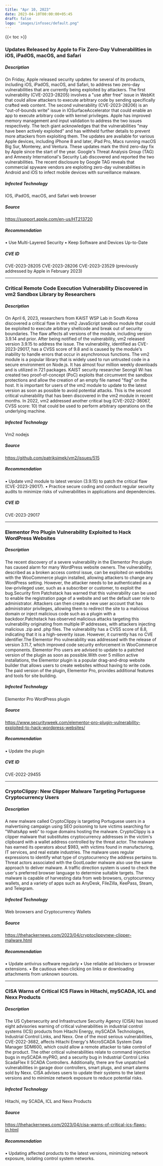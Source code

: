 ```yaml
---
title: "Apr 10, 2023"
date: 2023-04-10T00:00:00+05:45
draft: false
logo: "images/infosec/default.png"
---
```


{{< toc >}}

### Updates Released by Apple to Fix Zero-Day Vulnerabilities in iOS, iPadOS, macOS, and Safari

##### Description
On Friday, Apple released security updates for several of its products, including iOS, iPadOS, macOS, and Safari, to address two zero-day vulnerabilities that are currently being exploited by attackers. The first vulnerability (CVE-2023-28205) involves a "use after free" issue in WebKit that could allow attackers to execute arbitrary code by sending specifically crafted web content. The second vulnerability (CVE-2023-28206) is an "out-of-bounds write" issue in IOSurfaceAccelerator that could enable an app to execute arbitrary code with kernel privileges. Apple has improved memory management and input validation to address the two issues respectively. The tech giant acknowledges that the vulnerabilities "may have been actively exploited" and has withheld further details to prevent more attackers from exploiting them. The updates are available for various Apple devices, including iPhone 8 and later, iPad Pro, Macs running macOS Big Sur, Monterey, and Ventura. These updates mark the third zero-day fix by Apple since the start of the year. Google's Threat Analysis Group (TAG) and Amnesty International's Security Lab discovered and reported the two vulnerabilities. The recent disclosure by Google TAG reveals that commercial spyware vendors are exploiting zero-day vulnerabilities in Android and iOS to infect mobile devices with surveillance malware.

##### Infected Technology
IOS, iPadOS, macOS, and Safari web browser

##### Source
https://support.apple.com/en-us/HT213720 

##### Recommendation
•	Use Multi-Layered Security
•	Keep Software and Devices Up-to-Date

##### CVE ID
CVE-2023-28205
CVE-2023-28206
CVE-2023-23529 (previously addressed by Apple in February 2023)

----------------

### Critical Remote Code Execution Vulnerability Discovered in vm2 Sandbox Library by Researchers

##### Description
On April 6, 2023, researchers from KAIST WSP Lab in South Korea discovered a critical flaw in the vm2 JavaScript sandbox module that could be exploited to execute arbitrary shellcode and break out of security boundaries. The flaw affects all versions of the module, including version 3.9.14 and prior. After being notified of the vulnerability, vm2 released version 3.9.15 to address the issue. The vulnerability, identified as CVE-2023-29017, has a CVSS score of 9.8 and is caused by the module's inability to handle errors that occur in asynchronous functions. The vm2 module is a popular library that is widely used to run untrusted code in a secure environment on Node.js. It has almost four million weekly downloads and is utilized in 721 packages. KAIST security researcher Seongil Wi has created two proof-of-concept (PoC) exploits that circumvent the sandbox protections and allow the creation of an empty file named "flag" on the host. It is important for users of the vm2 module to update to the latest version as soon as possible to avoid potential attacks. This is the second critical vulnerability that has been discovered in the vm2 module in recent months. In 2022, vm2 addressed another critical bug (CVE-2022-36067, CVSS score: 10) that could be used to perform arbitrary operations on the underlying machine.

##### Infected Technology
Vm2 nodejs

##### Source
https://github.com/patriksimek/vm2/issues/515 

##### Recommendation
•	Update vm2 module to latest version (3.9.15) to patch the critical flaw (CVE-2023-29017).
•	Practice secure coding and conduct regular security audits to minimize risks of vulnerabilities in applications and dependencies.

##### CVE ID
CVE-2023-29017

----------------

### Elementor Pro Plugin Vulnerability Exploited to Hack WordPress Websites

##### Description
The recent discovery of a severe vulnerability in the Elementor Pro plugin has caused alarm for many WordPress website owners. The vulnerability, described as a broken access control issue, can be exploited on websites with the WooCommerce plugin installed, allowing attackers to change any WordPress setting. However, the attacker needs to be authenticated as a low-privileged user, such as a subscriber or customer, to exploit the bug.Security firm Patchstack has warned that this vulnerability can be used to enable the registration page of a website and set the default user role to administrator. Attackers can then create a new user account that has administrator privileges, allowing them to redirect the site to a malicious domain or inject malicious code such as a plugin with a backdoor.Patchstack has observed malicious attacks targeting this vulnerability originating from multiple IP addresses, with attackers injecting malicious .zip and .php files. The vulnerability has a CVSS score of 8.8, indicating that it is a high-severity issue. However, it currently has no CVE identifier.The Elementor Pro vulnerability was addressed with the release of version 3.11.7, which improved code security enforcement in WooCommerce components. Elementor Pro users are advised to update to a patched version of the plugin as soon as possible.With over 5 million active installations, the Elementor plugin is a popular drag-and-drop website builder that allows users to create websites without having to write code. The paid version of the plugin, Elementor Pro, provides additional features and tools for site building.


##### Infected Technology
Elementor Pro WordPress plugin

##### Source
https://www.securityweek.com/elementor-pro-plugin-vulnerability-exploited-to-hack-wordpress-websites/

##### Recommendation
•	Update the plugin

##### CVE ID
CVE-2022-29455

----------------

### CryptoClippy: New Clipper Malware Targeting Portuguese Cryptocurrency Users

##### Description
A new malware called CryptoClippy is targeting Portuguese users in a malvertising campaign using SEO poisoning to lure victims searching for "WhatsApp web" to rogue domains hosting the malware. CryptoClippy is a clipper malware that substitutes cryptocurrency addresses in the victim's clipboard with a wallet address controlled by the threat actor. The malware has earned its operators about $983, with victims found in manufacturing, IT services, and real estate industries. The malware uses regular expressions to identify what type of cryptocurrency the address pertains to. Threat actors associated with the GootLoader malware also use the same approach to deliver malware. A traffic direction system is used to check the user's preferred browser language to determine suitable targets. The malware is capable of harvesting data from web browsers, cryptocurrency wallets, and a variety of apps such as AnyDesk, FileZilla, KeePass, Steam, and Telegram.

##### Infected Technology
Web browsers and Cryptocurrency Wallets

##### Source
https://thehackernews.com/2023/04/cryptoclippynew-clipper-malware.html 

##### Recommendation
•	Update antivirus software regularly 
•	Use reliable ad blockers or browser extensions. 
•	Be cautious when clicking on links or downloading attachments from unknown sources.


----------------

### CISA Warns of Critical ICS Flaws in Hitachi, mySCADA, ICL and Nexx Products

##### Description
The US Cybersecurity and Infrastructure Security Agency (CISA) has issued eight advisories warning of critical vulnerabilities in industrial control systems (ICS) products from Hitachi Energy, mySCADA Technologies, Industrial Control Links, and Nexx. One of the most serious vulnerabilities, CVE-2022-3682, affects Hitachi Energy's MicroSCADA System Data Manager SDM600, which could allow a remote attacker to take control of the product. The other critical vulnerabilities relate to command injection bugs in mySCADA myPRO, and a security bug in Industrial Control Links ScadaFlex II SCADA Controllers. Additionally, there are five unpatched vulnerabilities in garage door controllers, smart plugs, and smart alarms sold by Nexx. CISA advises users to update their systems to the latest versions and to minimize network exposure to reduce potential risks.

##### Infected Technology
Hitachi, my SCADA, ICL and Nexx Products

##### Source
https://thehackernews.com/2023/04/cisa-warns-of-critical-ics-flaws-in.html

##### Recommendation
•   Updating affected products to the latest versions, minimizing network exposure, isolating control system networks.
